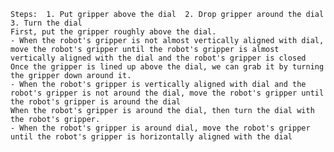 
    Steps:  1. Put gripper above the dial  2. Drop gripper around the dial  3. Turn the dial
    First, put the gripper roughly above the dial. 
    - When the robot's gripper is not almost vertically aligned with dial, move the robot's gripper until the robot's gripper is almost vertically aligned with the dial and the robot's gripper is closed
    Once the gripper is lined up above the dial, we can grab it by turning the gripper down around it.
    - When the robot's gripper is vertically aligned with dial and the robot's gripper is not around the dial, move the robot's gripper until the robot's gripper is around the dial
    When the robot's gripper is around the dial, then turn the dial with the robot's gripper.
    - When the robot's gripper is around dial, move the robot's gripper until the robot's gripper is horizontally aligned with the dial